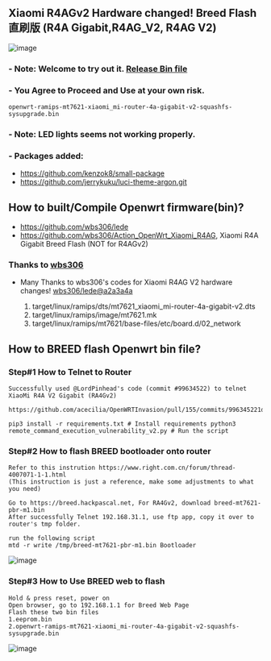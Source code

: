 
## Xiaomi R4AGv2 Hardware changed! Breed Flash 直刷版 (R4A Gigabit,R4AG_V2, R4AG V2)



![image](https://user-images.githubusercontent.com/117250841/200182184-1374ebfe-cca5-40fb-a7ca-4eaa1444f2f0.png)



### - Note: Welcome to try out it. [Release Bin file ](https://github.com/MrTaiKe/Action_OpenWrt_Xiaomi_R4AGv2/releases/tag/2022.11.06-1256)
### - You Agree to Proceed and Use at your own risk.
    openwrt-ramips-mt7621-xiaomi_mi-router-4a-gigabit-v2-squashfs-sysupgrade.bin

### - Note: LED lights seems not working properly.
### - Packages added:
  - https://github.com/kenzok8/small-package
  - https://github.com/jerrykuku/luci-theme-argon.git
     


## How to built/Compile Openwrt firmware(bin)?

- https://github.com/wbs306/lede 
- https://github.com/wbs306/Action_OpenWrt_Xiaomi_R4AG, Xiaomi R4A Gigabit Breed Flash (NOT for R4AGv2)

### Thanks to [wbs306](https://github.com/wbs306)
- Many Thanks to wbs306's codes for Xiaomi R4AG V2 hardware changes! [wbs306/lede@a2a3a4a](https://github.com/wbs306/lede) 

    1. target/linux/ramips/dts/mt7621_xiaomi_mi-router-4a-gigabit-v2.dts
    2. target/linux/ramips/image/mt7621.mk
    3. target/linux/ramips/mt7621/base-files/etc/board.d/02_network


## How to BREED flash Openwrt bin file?

###  Step#1 How to Telnet to Router 

    Successfully used @LordPinhead's code (commit #99634522) to telnet XiaoMi R4A V2 Gigabit (RA4Gv2) 
    
    https://github.com/acecilia/OpenWRTInvasion/pull/155/commits/996345221db8800a569093fd7ad5a642b160bcbc
    
    pip3 install -r requirements.txt # Install requirements python3 remote_command_execution_vulnerability_v2.py # Run the script

###  Step#2 How to flash BREED bootloader onto router 
```
Refer to this instrution https://www.right.com.cn/forum/thread-4007071-1-1.html
(This instruction is just a reference, make some adjustments to what you need)

Go to https://breed.hackpascal.net, For RA4Gv2, download breed-mt7621-pbr-m1.bin 
After successfully Telnet 192.168.31.1, use ftp app, copy it over to router's tmp folder.

run the following script
mtd -r write /tmp/breed-mt7621-pbr-m1.bin Bootloader
```
![image](https://user-images.githubusercontent.com/117250841/200181357-1ba254f4-51ad-4442-974e-de9b38519f25.jpeg)

###  Step#3 How to Use BREED web to flash 
```
Hold & press reset, power on
Open browser, go to 192.168.1.1 for Breed Web Page
Flash these two bin files 
1.eeprom.bin
2.openwrt-ramips-mt7621-xiaomi_mi-router-4a-gigabit-v2-squashfs-sysupgrade.bin
```
![image](https://user-images.githubusercontent.com/117250841/200181428-b9628072-b1d6-4f23-a799-3b06c63c12bb.png)